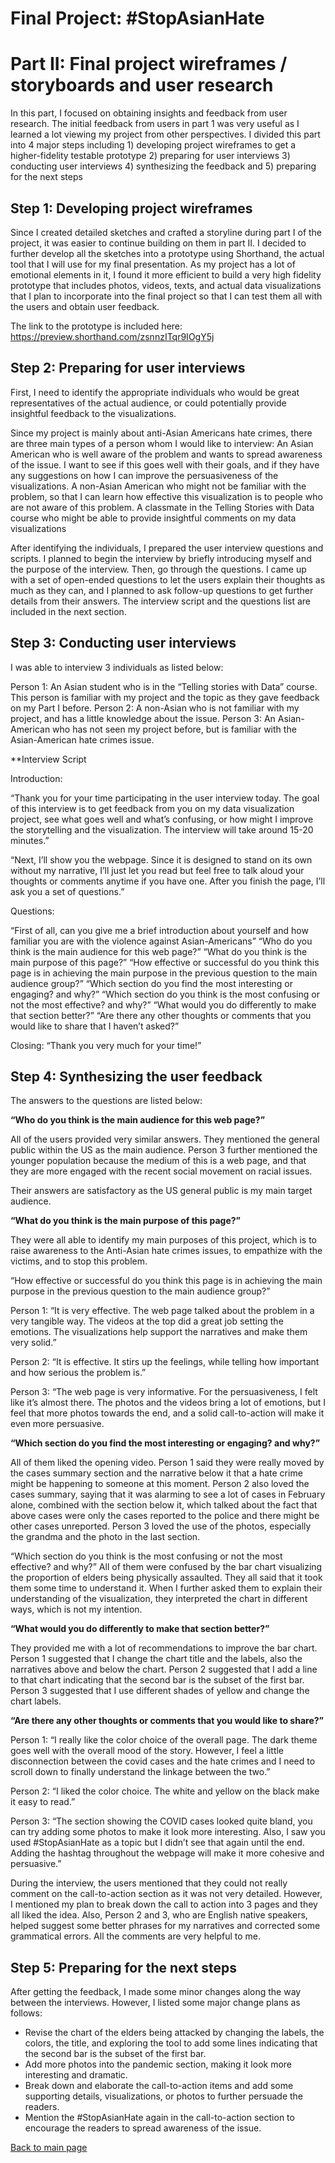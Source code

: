 # Final Project: #StopAsianHate
# Part II: Final project wireframes / storyboards and user research

In this part, I focused on obtaining insights and feedback from user research. The initial feedback from users in part 1 was very useful as I learned a lot viewing my project from other perspectives. I divided this part into 4 major steps including 1) developing project wireframes to get a higher-fidelity testable prototype 2) preparing for user interviews 3) conducting user interviews 4) synthesizing the feedback and 5) preparing for the next steps

## Step 1: Developing project wireframes

Since I created detailed sketches and crafted a storyline during part I of the project, it was easier to continue building on them in part II. I decided to further develop all the sketches into a prototype using Shorthand, the actual tool that I will use for my final presentation. As my project has a lot of emotional elements in it, I found it more efficient to build a very high fidelity prototype that includes photos, videos, texts, and actual data visualizations that I plan to incorporate into the final project so that I can test them all with the users and obtain user feedback.

The link to the prototype is included here: https://preview.shorthand.com/zsnnzITqr9IOgY5j

## Step 2: Preparing for user interviews

First, I need to identify the appropriate individuals who would be great representatives of the actual audience, or could potentially provide insightful feedback to the visualizations.

Since my project is mainly about anti-Asian Americans hate crimes, there are three main types of a person whom I would like to interview:
An Asian American who is well aware of the problem and wants to spread awareness of the issue. I want to see if this goes well with their goals, and if they have any suggestions on how I can improve the persuasiveness of the visualizations.
A non-Asian American who might not be familiar with the problem, so that I can learn how effective this visualization is to people who are not aware of this problem.
A classmate in the Telling Stories with Data course who might be able to provide insightful comments on my data visualizations

After identifying the individuals, I prepared the user interview questions and scripts. I planned to begin the interview by briefly introducing myself and the purpose of the interview. Then, go through the questions. I came up with a set of open-ended questions to let the users explain their thoughts as much as they can, and I planned to ask follow-up questions to get further details from their answers. The interview script and the questions list are included in the next section.

## Step 3: Conducting user interviews

I was able to interview 3 individuals as listed below:

Person 1: An Asian student who is in the “Telling stories with Data” course. This person is familiar with my project and the topic as they gave feedback on my Part I before.
Person 2: A non-Asian who is not familiar with my project, and has a little knowledge about the issue.
Person 3: An Asian-American who has not seen my project before, but is familiar with the Asian-American hate crimes issue.


**Interview Script

Introduction: 

“Thank you for your time participating in the user interview today. The goal of this interview is to get feedback from you on my data visualization project, see what goes well and what’s confusing, or how might I improve the storytelling and the visualization. The interview will take around 15-20 minutes.”

“Next, I’ll show you the webpage. Since it is designed to stand on its own without my narrative, I’ll just let you read but feel free to talk aloud your thoughts or comments anytime if you have one. After you finish the page, I’ll ask you a set of questions.”

Questions:

“First of all, can you give me a brief introduction about yourself and how familiar you are with the violence against Asian-Americans”
“Who do you think is the main audience for this web page?”
“What do you think is the main purpose of this page?”
“How effective or successful do you think this page is in achieving the main purpose in the previous question to the main audience group?”
“Which section do you find the most interesting or engaging? and why?”
“Which section do you think is the most confusing or not the most effective? and why?”
“What would you do differently to make that section better?”
“Are there any other thoughts or comments that you would like to share that I haven’t asked?”

Closing: “Thank you very much for your time!”

## Step 4: Synthesizing the user feedback

The answers to the questions are listed below:

**“Who do you think is the main audience for this web page?”**

All of the users provided very similar answers. They mentioned the general public within the US as the main audience. Person 3 further mentioned the younger population because the medium of this is a web page, and that they are more engaged with the recent social movement on racial issues.

Their answers are satisfactory as the US general public is my main target audience.

**“What do you think is the main purpose of this page?”**

They were all able to identify my main purposes of this project, which is to raise awareness to the Anti-Asian hate crimes issues, to empathize with the victims, and to stop this problem.

“How effective or successful do you think this page is in achieving the main purpose in the previous question to the main audience group?”

Person 1: “It is very effective. The web page talked about the problem in a very tangible way. The videos at the top did a great job setting the emotions. The visualizations help support the narratives and make them very solid.”
 
Person 2: “It is effective. It stirs up the feelings, while telling how important and how serious the problem is.”

Person 3: “The web page is very informative. For the persuasiveness, I felt like it’s almost there. The photos and the videos bring a lot of emotions, but I feel that more photos towards the end, and a solid call-to-action will make it even more persuasive.

**“Which section do you find the most interesting or engaging? and why?”**

All of them liked the opening video. Person 1 said they were really moved by the cases summary section and the narrative below it that a hate crime might be happening to someone at this moment. Person 2 also loved the cases summary, saying that it was alarming to see a lot of cases in February alone, combined with the section below it, which talked about the fact that above cases were only the cases reported to the police and there might be other cases unreported. Person 3 loved the use of the photos, especially the grandma and the photo in the last section.

“Which section do you think is the most confusing or not the most effective? and why?”
All of them were confused by the bar chart visualizing the proportion of elders being physically assaulted. They all said that it took them some time to understand it. When I further asked them to explain their understanding of the visualization, they interpreted the chart in different ways, which is not my intention.

**“What would you do differently to make that section better?”**

They provided me with a lot of recommendations to improve the bar chart. Person 1 suggested that I change the chart title and the labels, also the narratives above and below the chart. Person 2 suggested that I add a line to that chart indicating that the second bar is the subset of the first bar. Person 3 suggested that I use different shades of yellow and change the chart labels.

**“Are there any other thoughts or comments that you would like to share?”**

Person 1: “I really like the color choice of the overall page. The dark theme goes well with the overall mood of the story. However, I feel a little disconnection between the covid cases and the hate crimes and I need to scroll down to finally understand the linkage between the two.”

Person 2: “I liked the color choice. The white and yellow on the black make it easy to read.”

Person 3: “The section showing the COVID cases looked quite bland, you can try adding some photos to make it look more interesting. Also, I saw you used #StopAsianHate as a topic but I didn’t see that again until the end. Adding the hashtag throughout the webpage will make it more cohesive and persuasive.”


During the interview, the users mentioned that they could not really comment on the call-to-action section as it was not very detailed. However, I mentioned my plan to break down the call to action into 3 pages and they all liked the idea.
Also, Person 2 and 3, who are English native speakers, helped suggest some better phrases for my narratives and corrected some grammatical errors. All the comments are very helpful to me.

## Step 5: Preparing for the next steps

After getting the feedback, I made some minor changes along the way between the interviews. However, I listed some major change plans as follows:

- Revise the chart of the elders being attacked by changing the labels, the colors, the title, and exploring the tool to add some lines indicating that the second bar is the subset of the first bar.
- Add more photos into the pandemic section, making it look more interesting and dramatic.
- Break down and elaborate the call-to-action items and add some supporting details, visualizations, or photos to further persuade the readers.
- Mention the #StopAsianHate again in the call-to-action section to encourage the readers to spread awareness of the issue.


[Back to main page](https://sompalida.github.io/Palida-portfolio/)
